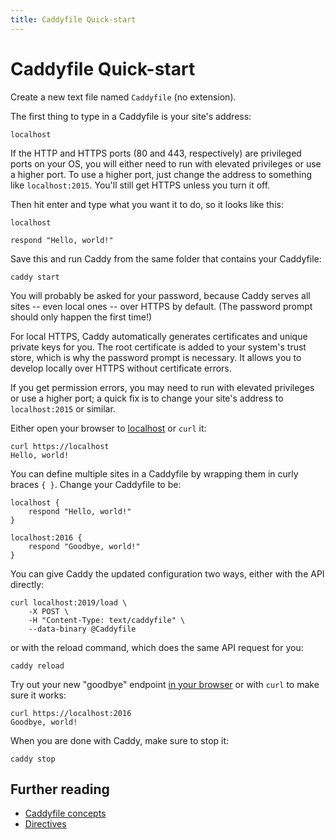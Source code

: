 ```yaml
---
title: Caddyfile Quick-start
---
```


# Caddyfile Quick-start

Create a new text file named `Caddyfile` (no extension).

The first thing to type in a Caddyfile is your site's address:

```
localhost
```

<aside class="tip">
	If the HTTP and HTTPS ports (80 and 443, respectively) are privileged ports on your OS, you will either need to run with elevated privileges or use a higher port. To use a higher port, just change the address to something like <code>localhost:2015</code>. You'll still get HTTPS unless you turn it off.
</aside>

Then hit enter and type what you want it to do, so it looks like this:

```
localhost

respond "Hello, world!"
```

Save this and run Caddy from the same folder that contains your Caddyfile:

<pre><code class="cmd bash">caddy start</code></pre>

You will probably be asked for your password, because Caddy serves all sites -- even local ones -- over HTTPS by default. (The password prompt should only happen the first time!)

<aside class="tip">
	For local HTTPS, Caddy automatically generates certificates and unique private keys for you. The root certificate is added to your system's trust store, which is why the password prompt is necessary. It allows you to develop locally over HTTPS without certificate errors.
</aside>

If you get permission errors, you may need to run with elevated privileges or use a higher port; a quick fix is to change your site's address to `localhost:2015` or similar.

Either open your browser to [localhost](http://localhost) or `curl` it:

<pre><code class="cmd"><span class="bash">curl https://localhost</span>
Hello, world!</code></pre>

You can define multiple sites in a Caddyfile by wrapping them in curly braces `{ }`. Change your Caddyfile to be:

```
localhost {
	respond "Hello, world!"
}

localhost:2016 {
	respond "Goodbye, world!"
}
```

You can give Caddy the updated configuration two ways, either with the API directly:

<pre><code class="cmd bash">curl localhost:2019/load \
	-X POST \
	-H "Content-Type: text/caddyfile" \
	--data-binary @Caddyfile
</code></pre>

or with the reload command, which does the same API request for you:

<pre><code class="cmd bash">caddy reload</code></pre>

Try out your new "goodbye" endpoint [in your browser](https://localhost:2016) or with `curl` to make sure it works:

<pre><code class="cmd"><span class="bash">curl https://localhost:2016</span>
Goodbye, world!</code></pre>

When you are done with Caddy, make sure to stop it:

<pre><code class="cmd bash">caddy stop</code></pre>

## Further reading

- [Caddyfile concepts](/docs/caddyfile/concepts)
- [Directives](/docs/caddyfile/directives)